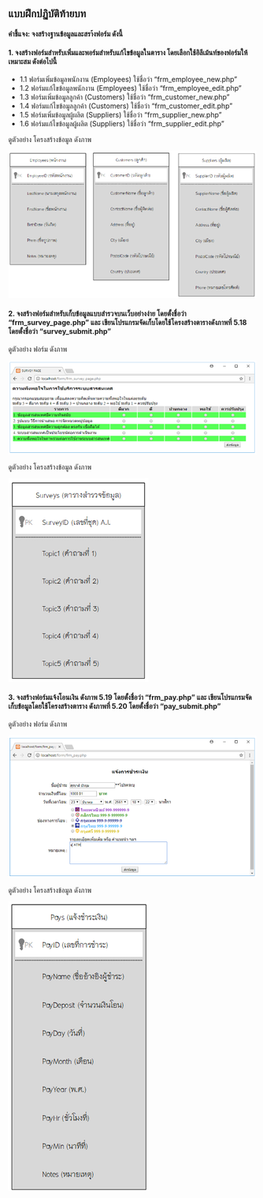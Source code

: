 ## แบบฝึกปฏิบัติท้ายบท
#### คำชี้แจง: จงสร้างฐานข้อมูลและสรา้งฟอร์ม ดังนี้

#### 1.	จงสร้างฟอร์มสำหรับเพิ่มและพอร์มสำหรับแก้ไขข้อมูลในตาราง โดยเลือกใช้อิลีเม้นท์ของฟอร์มให้เหมาะสม ดังต่อไปนี้
* 1.1 ฟอร์มเพิ่มข้อมูลพนักงาน (Employees) ใช้ชื่อว่า “frm_employee_new.php”
* 1.2 ฟอร์มแก้ไขข้อมูลพนักงาน (Employees) ใช้ชื่อว่า “frm_employee_edit.php”
* 1.3 ฟอร์มเพิ่มข้อมูลลูกค้า (Customers) ใช้ชื่อว่า “frm_customer_new.php”
* 1.4 ฟอร์มแก้ไขข้อมูลลูกค้า (Customers) ใช้ชื่อว่า “frm_customer_edit.php”
* 1.5 ฟอร์มเพิ่มข้อมูลผู้ผลิต (Suppliers) ใช้ชื่อว่า “frm_supplier_new.php”
* 1.6 ฟอร์มแก้ไขข้อมูลผู้ผลิต (Suppliers) ใช้ชื่อว่า “frm_supplier_edit.php”

ดูตัวอย่าง โครงสร้างข้อมูล ดังภาพ

<img src=img/ch05_16.png>

#### 2. จงสร้างฟอร์มสำหรับเก็บข้อมูลแบบสำรวจบนเว็บอย่างง่าย โดยตั้งชื่อว่า “frm_survey_page.php” และ เขียนโปรแกรมจัดเก็บโดยใช้โครงสร้างตารางดังภาพที่ 5.18 โดยตั้งชื่อว่า “survey_submit.php”

ดูตัวอย่าง ฟอร์ม ดังภาพ

<img src=img/ch05_17.png>

ดูตัวอย่าง โครงสร้างข้อมูล ดังภาพ

<img src=img/ch05_18.png>

#### 3. จงสร้างฟอร์มแจ้งโอนเงิน ดังภาพ 5.19 โดยตั้งชื่อว่า “frm_pay.php” และ เขียนโปรแกรมจัดเก็บข้อมูลโดยใช้โครงสร้างตาราง ดังภาพที่ 5.20 โดยตั้งชื่อว่า “pay_submit.php”

ดูตัวอย่าง ฟอร์ม ดังภาพ

<img src=img/ch05_19.png>

ดูตัวอย่าง โครงสร้างข้อมูล ดังภาพ

<img src=img/ch05_20.png>